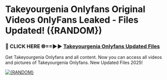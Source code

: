# Takeyourgenia Onlyfans Original Videos 0nlyFans Leaked - Files Updated! ({RANDOM})

<h3>🔴 CLICK HERE 🌐==►► <a href="https://betterlinks.top/A2PfLJ" rel="nofollow">Takeyourgenia Onlyfans Updated Files</a></h3>

Get Takeyourgenia Onlyfans and all content. Now you can access all videos and pictures of Takeyourgenia Onlyfans. New Updated Files 2025!

[![{RANDOM}](https://i.imgur.com/ppqm5kG.gif)](https://betterlinks.top/A2PfLJ)